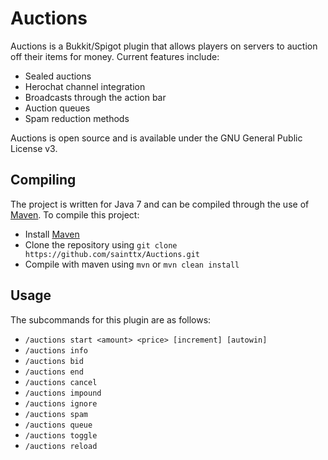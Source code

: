 # Auctions
Auctions is a Bukkit/Spigot plugin that allows players on servers to auction off their items for money. Current features include:

* Sealed auctions
* Herochat channel integration
* Broadcasts through the action bar
* Auction queues
* Spam reduction methods

Auctions is open source and is available under the GNU General Public License v3.

Compiling
--------
The project is written for Java 7 and can be compiled through the use of [Maven](http://maven.apache.org). To compile this project:

* Install [Maven](http://maven.apache.org)
* Clone the repository using `git clone https://github.com/sainttx/Auctions.git`
* Compile with maven using `mvn` or `mvn clean install`



Usage
--------
The subcommands for this plugin are as follows:

* `/auctions start <amount> <price> [increment] [autowin]`
* `/auctions info`
* `/auctions bid`
* `/auctions end`
* `/auctions cancel`
* `/auctions impound`
* `/auctions ignore`
* `/auctions spam`
* `/auctions queue`
* `/auctions toggle`
* `/auctions reload`
